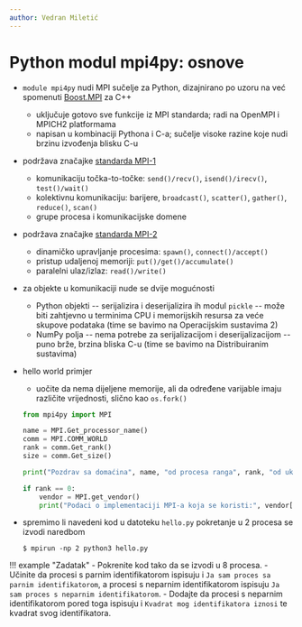 ```yaml
---
author: Vedran Miletić
---
```


# Python modul mpi4py: osnove

- `module mpi4py` nudi MPI sučelje za Python, dizajnirano po uzoru na već spomenuti [Boost.MPI](https://www.boost.org/doc/libs/release/libs/mpi/) za C++

    - uključuje gotovo sve funkcije iz MPI standarda; radi na OpenMPI i MPICH2 platformama
    - napisan u kombinaciji Pythona i C-a; sučelje visoke razine koje nudi brzinu izvođenja blisku C-u

- podržava značajke [standarda MPI-1](https://www.mpi-forum.org/docs/mpi-1.1/mpi-11-html/mpi-report.html)

    - komunikaciju točka-to-točke: `send()/recv()`, `isend()/irecv()`, `test()/wait()`
    - kolektivnu komunikaciju: barijere, `broadcast()`, `scatter()`, `gather()`, `reduce()`, `scan()`
    - grupe procesa i komunikacijske domene

- podržava značajke [standarda MPI-2](https://www.mpi-forum.org/docs/mpi-2.0/mpi-20-html/mpi2-report.html)

    - dinamičko upravljanje procesima: `spawn()`, `connect()/accept()`
    - pristup udaljenoj memoriji: `put()/get()/accumulate()`
    - paralelni ulaz/izlaz: `read()/write()`

- za objekte u komunikaciji nude se dvije mogućnosti

    - Python objekti -- serijalizira i deserijalizira ih modul `pickle` -- može biti zahtjevno u terminima CPU i memorijskih resursa za veće skupove podataka (time se bavimo na Operacijskim sustavima 2)
    - NumPy polja -- nema potrebe za serijalizacijom i deserijalizacijom -- puno brže, brzina bliska C-u (time se bavimo na Distribuiranim sustavima)

- hello world primjer

    - uočite da nema dijeljene memorije, ali da određene varijable imaju različite vrijednosti, slično kao `os.fork()`

    ``` python
    from mpi4py import MPI

    name = MPI.Get_processor_name()
    comm = MPI.COMM_WORLD
    rank = comm.Get_rank()
    size = comm.Get_size()

    print("Pozdrav sa domaćina", name, "od procesa ranga", rank, "od ukupno", size, "procesa")

    if rank == 0:
        vendor = MPI.get_vendor()
        print("Podaci o implementaciji MPI-a koja se koristi:", vendor[0], vendor[1])
    ```

- spremimo li navedeni kod u datoteku `hello.py` pokretanje u 2 procesa se izvodi naredbom

    ``` shell
    $ mpirun -np 2 python3 hello.py
    ```

!!! example "Zadatak"
    - Pokrenite kod tako da se izvodi u 8 procesa.
    - Učinite da procesi s parnim identifikatorom ispisuju i `Ja sam proces sa parnim identifikatorom`, a procesi s neparnim identifikatorom ispisuju `Ja sam proces s neparnim identifikatorom`.
    - Dodajte da procesi s neparnim identifikatorom pored toga ispisuju i `Kvadrat mog identifikatora iznosi` te kvadrat svog identifikatora.
